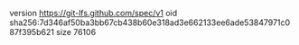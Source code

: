 version https://git-lfs.github.com/spec/v1
oid sha256:7d346af50ba3bb67cb438b60e318ad3e662133ee6ade53847971c087f395b621
size 76106

